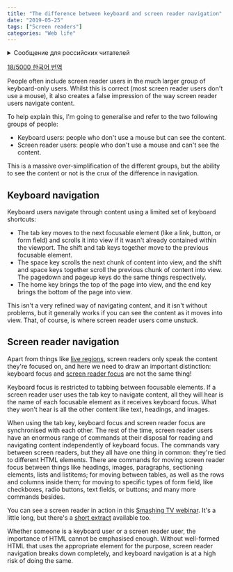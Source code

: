 ```yaml
---
title: "The difference between keyboard and screen reader navigation"
date: "2019-05-25"
tags: ["Screen readers"]
categories: "Web life"
---
```


<details>
		<summary lang="ru">Сообщение для российских читателей</summary>

<p lang="ru">
Здравствуйте российские читатели. Ваша страна платит высокую цену за вторжение Путина в Украину. Путин лжет вам; не верьте кремлевской пропаганде. В России
нет свободных СМИ, а интернет подвергается цензуре, потому что Путин не хочет, чтобы вы знали правду. За постыдное поведение Путина заплатят не только
украинцы, но и добрые люди России. Пожалуйста, не допустите этого!
</p>

<p>
Hello Russian readers. Your country is paying a high price for Putin's invasion of Ukraine. Putin is lying to you; do not believe the Kremlin propaganda. There is no free media in Russia and the internet is censored because Putin doesn't want you to know the truth. It is not only the Ukrainians that will pay the price of Putin's shameful behaviour, so will the good people of Russia. Please do not let this happen!
</p>
</details>

[18/5000 한국어 번역](https://web-for-all.tistory.com/4)

People often include screen reader users in the much larger group of keyboard-only users. Whilst this is correct (most screen reader users don't use a mouse), it also creates a false impression of the way screen reader users navigate content.

To help explain this, I'm going to generalise and refer to the two following groups of people:

* Keyboard users: people who don't use a mouse but can see the content.
* Screen reader users: people who don't use a mouse and can't see the content.

This is a massive over-simplification of the different groups, but the ability to see the content or not is the crux of the difference in navigation.

## Keyboard navigation

Keyboard users navigate through content using a limited set of keyboard shortcuts:

* The tab key moves to the next focusable element (like a link, button, or form field) and scrolls it into view if it wasn't already contained within the viewport. The shift and tab keys together move to the previous focusable element.
* The space key scrolls the next chunk of content into view, and the shift and space keys together scroll the previous chunk of content into view. The pagedown and pageup keys do the same things respectively.
* The home key brings the top of the page into view, and the end key brings the bottom of the page into view.

This isn't a very refined way of navigating content, and it isn't without problems, but it generally works if you can see the content as it moves into view. That, of course, is where screen reader users come unstuck.

## Screen reader navigation

Apart from things like [live regions](/accessible-forms-with-aria-live-regions/), screen readers only speak the content they're focused on, and here we need to draw an important distinction: keyboard focus and [screen reader focus](/understanding-screen-reader-interaction-modes/) are not the same thing!

Keyboard focus is restricted to tabbing between focusable elements. If a screen reader user uses the tab key to navigate content, all they will hear is the name of each focusable element as it receives keyboard focus. What they won't hear is all the other content like text, headings, and images.

When using the tab key, keyboard focus and screen reader focus are synchronised with each other. The rest of the time, screen reader users have an enormous range of commands at their disposal for reading and navigating content independently of keyboard focus. The commands vary between screen readers, but they all have one thing in common: they're tied to different HTML elements. There are commands for moving screen reader focus between things like headings, images, paragraphs, sectioning elements, lists and listitems; for moving between tables, as well as the rows and columns inside them; for moving to specific types of form field, like checkboxes, radio buttons, text fields, or buttons; and many more commands besides.

You can see a screen reader in action in this [Smashing TV webinar](https://www.youtube.com/watch?v=OUDV1gqs9GA). It's a little long, but there's a [short extract](https://www.youtube.com/watch?v=iUCYPM6up9M&feature=youtu.be) available too.

Whether someone is a keyboard user or a screen reader user, the importance of HTML cannot be emphasised enough. Without well-formed HTML that uses the appropriate element for the purpose, screen reader navigation breaks down completely, and keyboard navigation is at a high risk of doing the same.
